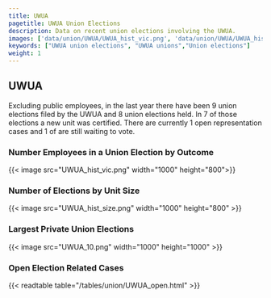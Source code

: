 ```yaml
---
title: UWUA
pagetitle: UWUA Union Elections
description: Data on recent union elections involving the UWUA.
images: ['data/union/UWUA/UWUA_hist_vic.png', 'data/union/UWUA/UWUA_hist_size.png', 'data/union/UWUA/UWUA_10.png']
keywords: ["UWUA union elections", "UWUA unions","Union elections"]
weight: 1
---
```

##  UWUA

Excluding public employees, in the last year there have been 9 union elections filed by the UWUA and 8 union elections held. In 7 of those elections a new unit was certified. There are currently 1 open representation cases and 1 of are still waiting to vote.

### Number Employees in a Union Election by Outcome
{{< image src="UWUA_hist_vic.png" width="1000" height="800">}}

### Number of Elections by Unit Size
{{< image src="UWUA_hist_size.png" width="1000" height="800" >}}

### Largest Private Union Elections
{{< image src="UWUA_10.png" width="1000" height="1000"  >}}

### Open Election Related Cases
{{< readtable table="/tables/union/UWUA_open.html" >}}

